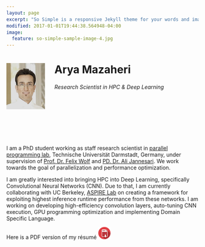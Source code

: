 ```yaml
---
layout: page
excerpt: "So Simple is a responsive Jekyll theme for your words and images."
modified: 2017-01-01T19:44:38.564948-04:00
image:
  feature: so-simple-sample-image-4.jpg
---
```


<div style="height: 200px;">
    <div style="width: 20%; float: left;">
      <img src="images/arya.jpg">
    </div>
    <div style="margin-left: 25%;">
      <h1>Arya Mazaheri</h1>
      <h6>Research Scientist in HPC & Deep Learning</h6>
    </div>
</div>

I am a PhD student working as staff research scientist in [parallel programming lab][1], Technische Universität Darmstadt, Germany, under supervision of [Prof. Dr. Felix Wolf][2] and [PD. Dr. Ali Jannesari][3]. We work towards the goal of parallelization and performance optimization.

I am greatly interested into bringing HPC into Deep Learning, specifically Convolutional Neural Networks (CNN). Due to that, I am currently collaborating with UC Berkeley, [ASPIRE Lab][4] on creating a framework for exploiting highest inference runtime performance from these networks. I am working on developing high-efficiency convolution layers, auto-tuning CNN execution, GPU programming optimization and implementing Domain Specific Language.

Here is a PDF version of my résumé [![Foo](images/pdf-icon.png)](assets/data/arya_resume.pdf)

[1]: https://www.parallel.informatik.tu-darmstadt.de/parallel-programming/
[2]: https://www.parallel.informatik.tu-darmstadt.de/team/felix-wolf/
[3]: https://people.eecs.berkeley.edu/~jannesari/
[4]: https://aspire.eecs.berkeley.edu/
